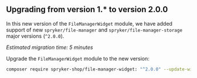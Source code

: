 

## Upgrading from version 1.* to version 2.0.0

In this new version of the `FileManagerWidget` module, we have added support of new `spryker/file-manager` and `spryker/file-manager-storage` major versions (`^2.0.0`).

*Estimated migration time: 5 minutes*

Upgrade the `FileManagerWidget` module to the new version:

```bash
composer require spryker-shop/file-manager-widget: "^2.0.0" --update-with-dependencies
```
